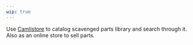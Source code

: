 ```yaml
---
wip: true
---
```

Use [Camlistore](http://camlistore.org/) to catalog scavenged parts library and search through it. Also as an online store to sell parts.
